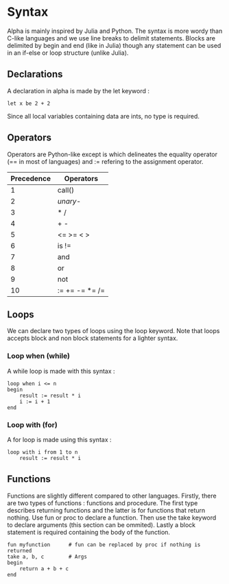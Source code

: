 # Syntax
Alpha is mainly inspired by Julia and Python.
The syntax is more wordy than C-like languages and we use line breaks to
delimit statements.
Blocks are delimited by begin and end (like in Julia) though any statement
can be used in an if-else or loop structure (unlike Julia).

## Declarations
A declaration in alpha is made by the let keyword :

```alpha
let x be 2 + 2
```

Since all local variables containing data are ints, no type is required.

## Operators
Operators are Python-like except is which delineates the equality operator
(== in most of languages) and := refering to the assignment operator.

| Precedence | Operators |
| ---------- | --------- |
| 1  | call() |
| 2  | _unary_- |
| 3  | \* / |
| 4  | + - |
| 5  | <= >= < > |
| 6  | is != |
| 7  | and |
| 8  | or |
| 9  | not |
| 10 | := += -= \*= /= |

## Loops
We can declare two types of loops using the loop keyword.
Note that loops accepts block and non block statements for a lighter syntax.

### Loop when (while)
A while loop is made with this syntax :

```alpha
loop when i <= n
begin
    result := result * i
    i := i + 1
end
```

### Loop with (for)
A for loop is made using this syntax :

```alpha
loop with i from 1 to n
    result := result * i
```

## Functions
Functions are slightly different compared to other languages.
Firstly, there are two types of functions : functions and procedure.
The first type describes returning functions and the latter is for functions
that return nothing.
Use fun or proc to declare a function.
Then use the take keyword to declare arguments (this section can be ommited).
Lastly a block statement is required containing the body of the function.

```alpha
fun myfunction      # fun can be replaced by proc if nothing is returned
take a, b, c        # Args
begin
    return a + b + c
end
```
